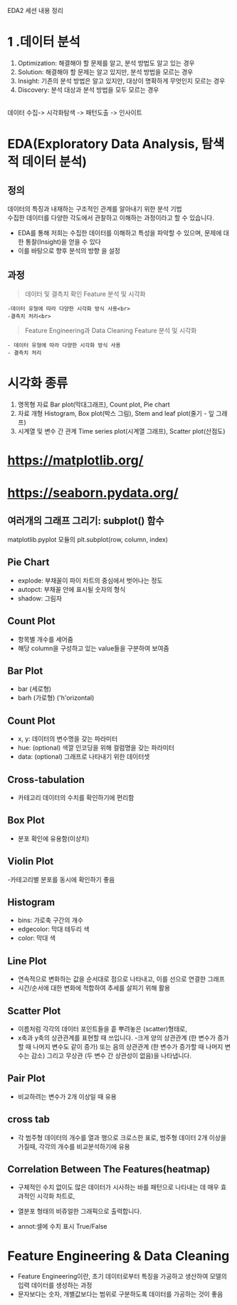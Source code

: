 EDA2 세션 내용 정리

# 1 .데이터 분석

1. Optimization: 해결해야 할 문제를 알고, 분석 방법도 알고 있는 경우
2. Solution: 해결해야 할 문제는 알고 있지만, 분석 방법을 모르는 경우
3. Insight: 기존의 분석 방법은 알고 있지만, 대상이 명확하게 무엇인지 모르는 경우
4. Discovery: 분석 대상과 분석 방법을 모두 모르는 경우

<br> 데이터 수집-> 시각화탐색 -> 패턴도출 -> 인사이트

# EDA(Exploratory Data Analysis, 탐색적 데이터 분석)

## 정의

데이터의 특징과 내재하는 구조적인 관계를 알아내기 위한 분석 기법
<br> 수집한 데이터를 다양한 각도에서 관찰하고 이해하는 과정이라고 할 수 있습니다.

- EDA를 통해 저희는 수집한 데이터를 이해하고 특성을 파악할 수 있으며, 문제에 대한 통찰(Insight)을 얻을 수 있다
- 이를 바탕으로 향후 분석의 방향 을 설정

## 과정

> 데이터 및 결측치 확인
> Feature 분석 및 시각화<br>

    -데이터 유형에 따라 다양한 시각화 방식 사용<br>
    -결측치 처리<br>

> Feature Engineering과 Data Cleaning
> Feature 분석 및 시각화

    - 데이터 유형에 따라 다양한 시각화 방식 사용
    - 결측치 처리

# 시각화 종류

1. 명목형 자료 Bar plot(막대그래프), Count plot, Pie chart
2. 자료 개형 Histogram, Box plot(박스 그림), Stem and leaf plot(줄기 - 잎 그래프)
3. 시계열 및 변수 간 관계 Time series plot(시계열 그래프), Scatter plot(산점도)

# https://matplotlib.org/

# https://seaborn.pydata.org/

## 여러개의 그래프 그리기: subplot() 함수

matplotlib.pyplot 모듈의 plt.subplot(row, column, index)

## Pie Chart

- explode: 부채꼴이 파이 차트의 중심에서 벗어나는 정도
- autopct: 부채꼴 안에 표시될 숫자의 형식
- shadow: 그림자

## Count Plot

- 항목별 개수를 세어줌
- 해당 column을 구성하고 있는 value들을 구분하여 보여줌

## Bar Plot

- bar (세로형)
- barh (가로형) ('h'orizontal)

## Count Plot

- x, y: 데이터의 변수명을 갖는 파라미터
- hue: (optional) 색깔 인코딩을 위해 컬럼명을 갖는 파라미터
- data: (optional) 그래프로 나타내기 위한 데이터셋

## Cross-tabulation

- 카테고리 데이터의 수치를 확인하기에 편리함

## Box Plot

- 분포 확인에 유용함(이상치)

## Violin Plot

-카테고리별 분포를 동시에 확인하기 좋음

## Histogram

- bins: 가로축 구간의 개수
- edgecolor: 막대 테두리 색
- color: 막대 색

## Line Plot

- 연속적으로 변화하는 값을 순서대로 점으로 나타내고, 이를 선으로 연결한 그래프
- 시간/순서에 대한 변화에 적합하여 추세를 살피기 위해 활용

## Scatter Plot

- 이름처럼 각각의 데이터 포인트들을 흩 뿌려놓은 (scatter)형태로,
- x축과 y축의 상관관계를 표현할 때 쓰입니다. -크게 양의 상관관계 (한 변수가 증가할 때 나머지 변수도 같이 증가) 또는 음의 상관관계 (한 변수가 증가할 때 나머지 변수는 감소) 그리고 무상관 (두 변수 간 상관성이 없음)을 나타냅니다.

## Pair Plot

- 비교하려는 변수가 2개 이상일 때 유용

## cross tab

- 각 범주형 데이터의 개수를 열과 행으로 크로스한 표로, 범주형 데이터 2개 이상을 가질때, 각각의 개수를 비교분석하기에 유용

## Correlation Between The Features(heatmap)

- 구체적인 수치 없이도 많은 데이터가 시사하는 바를 패턴으로 나타내는 데 매우 효과적인 시각화 차트로,

- 열분포 형태의 비쥬얼한 그래픽으로 출력합니다.

- annot:셀에 수치 표시 True/False

# Feature Engineering & Data Cleaning

- Feature Engineering이란, 초기 데이터로부터 특징을 가공하고 생산하여 모델의 입력 데이터를 생성하는 과정
- 문자보다는 숫자, 개별값보다는 범위로 구분하도록 데이터를 가공하는 것이 좋음
